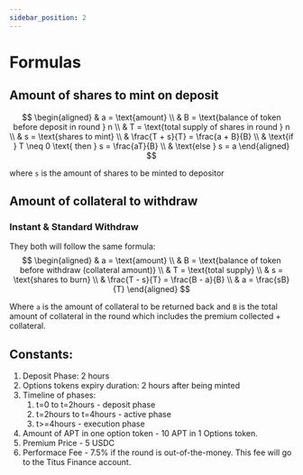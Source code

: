 ```yaml
---
sidebar_position: 2
---
```


# Formulas

## Amount of shares to mint on deposit
$$
\begin{aligned}
    & a = \text{amount} \\
    & B = \text{balance of token before deposit in round } n \\
    & T = \text{total supply of shares in round } n \\
    & s = \text{shares to mint} \\
    & \frac{T + s}{T} = \frac{a + B}{B} \\
    & \text{if } T \neq 0 \text{ then } s = \frac{aT}{B} \\
    & \text{else } s = a
\end{aligned}
$$

where `s` is the amount of shares to be minted to depositor

## Amount of collateral to withdraw

### Instant & Standard Withdraw
They both will follow the same formula:
$$
\begin{aligned}
    & a = \text{amount} \\
    & B = \text{balance of token before withdraw (collateral amount)} \\
    & T = \text{total supply} \\
    & s = \text{shares to burn} \\
    & \frac{T - s}{T} = \frac{B - a}{B} \\
    & a = \frac{sB}{T}
\end{aligned}
$$

Where `a` is the amount of collateral to be returned back and `B` is the total amount of collateral in the round which includes the premium collected + collateral.

## Constants:
1. Deposit Phase: 2 hours
2. Options tokens expiry duration: 2 hours after being minted
3. Timeline of phases:
    1. t=0 to t=2hours - deposit phase
    2. t=2hours to t=4hours - active phase
    3. t>=4hours - execution phase
4. Amount of APT in one option token - 10 APT in 1 Options token.
5. Premium Price - 5 USDC
6. Performace Fee - 7.5% if the round is out-of-the-money. This fee will go to the Titus Finance account.
